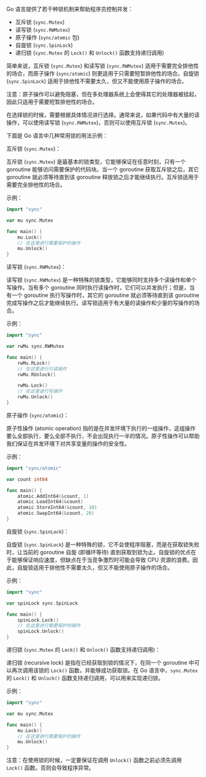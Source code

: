 Go 语言提供了若干种锁机制来帮助程序员控制并发：

-   互斥锁 (`sync.Mutex`)
-   读写锁 (`sync.RWMutex`)
-   原子操作 (`sync/atomic` 包)
-   自旋锁 (`sync.SpinLock`)
-   递归锁 (`sync.Mutex` 的 `Lock()` 和 `Unlock()` 函数支持递归调用)

简单来说，互斥锁 (`sync.Mutex`) 和读写锁 (`sync.RWMutex`) 适用于需要完全排他性的场合，而原子操作 (`sync/atomic`) 则更适用于只需要短暂排他性的场合。自旋锁 (`sync.SpinLock`) 适用于排他性不需要太久，但又不能使用原子操作的场合。

注意：原子操作可以避免阻塞，但在多处理器系统上会使得其它的处理器被挂起，因此只适用于需要短暂排他性的场合。

在选择锁的时候，需要根据具体情况进行选择。通常来说，如果代码中有大量的读操作，可以使用读写锁 (`sync.RWMutex`)，否则可以使用互斥锁 (`sync.Mutex`)。


下面是 Go 语言中几种常用锁的用法示例：

互斥锁 (`sync.Mutex`)：

互斥锁 (`sync.Mutex`) 是最基本的锁类型，它能够保证在任意时刻，只有一个 goroutine 能够访问需要保护的代码块。当一个 goroutine 获取互斥锁之后，其它 goroutine 就必须等待直到该 goroutine 释放锁之后才能继续执行。互斥锁适用于需要完全排他性的场合。

示例：

```go
import "sync"

var mu sync.Mutex

func main() {
    mu.Lock()
    // 在这里进行需要保护的操作
    mu.Unlock()
}

```

读写锁 (`sync.RWMutex`)：

读写锁 (`sync.RWMutex`) 是一种特殊的锁类型，它能够同时支持多个读操作和单个写操作。当有多个 goroutine 同时执行读操作时，它们可以并发执行；但是，当有一个 goroutine 执行写操作时，其它的 goroutine 就必须等待直到该 goroutine 完成写操作之后才能继续执行。读写锁适用于有大量的读操作和少量的写操作的场合。

示例：

```go
import "sync"

var rwMu sync.RWMutex

func main() {
    rwMu.RLock()
    // 在这里进行只读操作
    rwMu.RUnlock()

    rwMu.Lock()
    // 在这里进行写操作
    rwMu.Unlock()
}

```

原子操作 (`sync/atomic`)：

原子性操作 (atomic operation) 指的是在并发环境下执行的一组操作，这组操作要么全部执行，要么全部不执行，不会出现执行一半的情况。原子性操作可以帮助我们保证在并发环境下对共享变量的操作的安全性。

示例：

```go
import "sync/atomic"

var count int64

func main() {
    atomic.AddInt64(&count, 1)
    atomic.LoadInt64(&count)
    atomic.StoreInt64(&count, 10)
    atomic.SwapInt64(&count, 20)
}

```

自旋锁 (`sync.SpinLock`)：

自旋锁 (`sync.SpinLock`) 是一种特殊的锁，它不会使程序阻塞，而是在获取锁失败时，让当前的 goroutine 自旋 (即循环等待) 直到获取到锁为止。自旋锁的优点在于能够保证响应速度，但缺点在于当竞争激烈时可能会导致 CPU 资源的浪费。因此，自旋锁适用于排他性不需要太久，但又不能使用原子操作的场合。

示例：

```go
import "sync"

var spinLock sync.SpinLock

func main() {
    spinLock.Lock()
    // 在这里进行需要保护的操作
    spinLock.Unlock()
}

```

递归锁 (`sync.Mutex` 的 `Lock()` 和 `Unlock()` 函数支持递归调用)：

递归锁 (recursive lock) 是指在已经获取到锁的情况下，在同一个 goroutine 中可以再次调用该锁的 `Lock()` 函数，并能够成功获取锁。在 Go 语言中，`sync.Mutex` 的 `Lock()` 和 `Unlock()` 函数支持递归调用，可以用来实现递归锁。

示例：

```go
import "sync"

var mu sync.Mutex

func main() {
    mu.Lock()
    // 在这里进行需要保护的操作
    mu.Unlock()
}
```

注意：在使用锁的时候，一定要保证在调用 `Unlock()` 函数之前必须先调用 `Lock()` 函数。否则会导致程序异常。